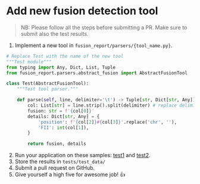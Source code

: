 # Add new fusion detection tool

> NB: Please follow all the steps before submitting a PR. Make sure to submit also the test results.

1. Implement a new tool in `fusion_report/parsers/{tool_name.py}`.

```python
# Replace Test with the name of the new tool
"""Test module"""
from typing import Any, Dict, List, Tuple
from fusion_report.parsers.abstract_fusion import AbstractFusionTool

class Test(AbstractFusionTool):
    """Test tool parser."""

    def parse(self, line, delimiter='\t') -> Tuple[str, Dict[str, Any]]:
        col: List[str] = line.strip().split(delimiter) # replace delimiter if different
        fusion: str = f'{col[0]}'
        details: Dict[str, Any] = {
            'position': f'{col[2]}#{col[3]}'.replace('chr', ''),
            'FII': int(col[1]),
        }

        return fusion, details
```

2. Run your application on these samples: [test1] and [test2].
3. Store the results in `tests/test_data/`
4. Submit a pull request on GitHub.
5. Give yourself a high five for awesome job! :+1:

[test1]: https://github.com/ndaniel/fusioncatcher/blob/master/test/reads_1.fq.gz
[test2]: https://github.com/ndaniel/fusioncatcher/blob/master/test/reads_2.fq.gz
